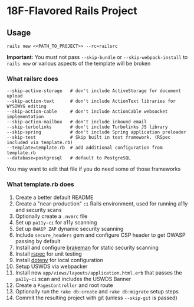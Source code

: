 18F-Flavored Rails Project
==========================

## Usage

`rails new <<PATH_TO_PROJECT>> --rc=railsrc`

**Important:** You must not pass `--skip-bundle` or `--skip-webpack-install` to `rails new` or various aspects of the template will be broken

### What railsrc does

```
--skip-active-storage   # don't include ActiveStorage for document upload
--skip-action-text      # don't include ActionText libraries for WYSIWYG editing
--skip-action-cable     # don't include ActionCable websocket implementation
--skip-action-mailbox   # don't include inbound email
--skip-turbolinks       # don't include Turbolinks JS library
--skip-spring           # don't include Spring application preloader
--skip-test             # Skip built in test framework. (RSpec included via template.rb)
--template=template.rb  # add additional configuration from template.rb
--database=postgresql   # default to PostgreSQL
```

You may want to edit that file if you do need some of those frameworks

### What template.rb does

1. Create a better default README
1. Create a "near-production" `ci` Rails environment, used for running a11y and security scans
1. Optionally create a `.nvmrc` file
1. Set up `pa11y-ci` for a11y scanning
1. Set up `OWASP ZAP` dynamic security scanning
1. Include `secure_headers` gem and configure CSP header to get OWASP passing by default
1. Install and configure [brakeman](https://rubygems.org/gems/brakeman) for static security scanning
1. Install [rspec](https://rubygems.org/gems/rspec-rails) for unit testing
1. Install [dotenv](https://rubygems.org/gems/dotenv-rails) for local configuration
1. Setup USWDS via webpacker
1. Install new `app/views/layouts/application.html.erb` that passes the `pa11y-ci` scan and includes the USWDS Banner
1. Create a `PagesController` and root route
1. Optionally run the `rake db:create` and `rake db:migrate` setup steps
1. Commit the resulting project with git (unless `--skip-git` is passed)

